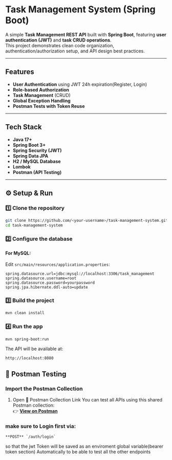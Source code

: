 # Task Management System (Spring Boot)

A simple **Task Management REST API** built with **Spring Boot**, featuring **user authentication (JWT)** and **task CRUD operations**.  
This project demonstrates clean code organization, authentication/authorization setup, and API design best practices.

---

## Features

- **User Authentication** using JWT 24h expiration(Register, Login)
- **Role-based Authorization**
- **Task Management** (CRUD)
- **Global Exception Handling**
- **Postman Tests with Token Reuse**

---

## Tech Stack

- **Java 17+**
- **Spring Boot 3+**
- **Spring Security (JWT)**
- **Spring Data JPA**
- **H2 / MySQL Database**
- **Lombok**
- **Postman (API Testing)**

---

## ⚙️ Setup & Run

### 1️⃣ Clone the repository
```bash
git clone https://github.com/<your-username>/task-management-system.git
cd task-management-system
```

### 2️⃣ Configure the database
#### For MySQL:
Edit `src/main/resources/application.properties`:
```properties
spring.datasource.url=jdbc:mysql://localhost:3306/task_management
spring.datasource.username=root
spring.datasource.password=yourpassword
spring.jpa.hibernate.ddl-auto=update
```

### 3️⃣ Build the project
```bash
mvn clean install
```

### 4️⃣ Run the app
```bash
mvn spring-boot:run
```

The API will be available at:
```
http://localhost:8080
```


## 🧪 Postman Testing

### Import the Postman Collection
1. Open 🔗 Postman Collection Link
You can test all APIs using this shared Postman collection:  
👉 **[View on Postman](https://documenter.getpostman.com/view/34796608/2sB3Wk14eP)** 


### make sure to Login first via:
```
**POST** `/auth/login`
```
so that the jwt Token will be saved as an enviroment global variable(bearer token section)  Automatically to be able to test all the other endpoints

